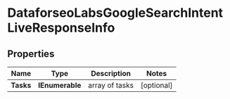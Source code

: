 # DataforseoLabsGoogleSearchIntentLiveResponseInfo


## Properties

| Name | Type | Description | Notes |
|------------ | ------------- | ------------- | -------------|
**Tasks** | **IEnumerable<DataforseoLabsGoogleSearchIntentLiveTaskInfo>** | array of tasks |[optional]|